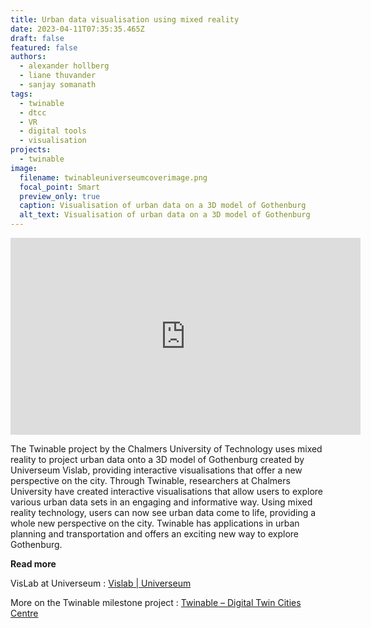 ```yaml
---
title: Urban data visualisation using mixed reality
date: 2023-04-11T07:35:35.465Z
draft: false
featured: false
authors:
  - alexander hollberg
  - liane thuvander
  - sanjay somanath
tags:
  - twinable
  - dtcc
  - VR
  - digital tools
  - visualisation
projects:
  - twinable
image:
  filename: twinableuniverseumcoverimage.png
  focal_point: Smart
  preview_only: true
  caption: Visualisation of urban data on a 3D model of Gothenburg
  alt_text: Visualisation of urban data on a 3D model of Gothenburg
---
```

<iframe width="560" height="315" src="https://www.youtube.com/embed/tN2_TJ1ZYhQ" title="YouTube video player" frameborder="0" allow="accelerometer; autoplay; clipboard-write; encrypted-media; gyroscope; picture-in-picture; web-share" allowfullscreen></iframe>

The Twinable project by the Chalmers University of Technology uses mixed reality to project urban data onto a 3D model of Gothenburg created by Universeum Vislab, providing interactive visualisations that offer a new perspective on the city. Through Twinable, researchers at Chalmers University have created interactive visualisations that allow users to explore various urban data sets in an engaging and informative way. Using mixed reality technology, users can now see urban data come to life, providing a whole new perspective on the city. Twinable has applications in urban planning and transportation and offers an exciting new way to explore Gothenburg.



**Read more**

VisLab at Universeum : [Vislab | Universeum](https://www.universeum.se/experiences/vislab/)

More on the Twinable milestone project : [Twinable – Digital Twin Cities Centre](https://dtcc.chalmers.se/twinable/)